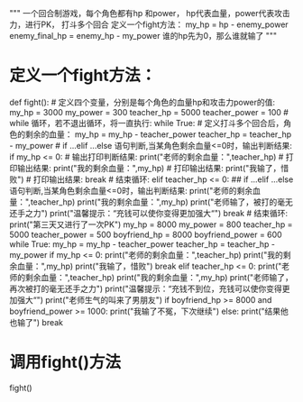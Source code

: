 """
一个回合制游戏，每个角色都有hp 和power，
hp代表血量，power代表攻击力，进行PK，
打斗多个回合
定义一个fight方法：
my_hp = hp - enemy_power
enemy_final_hp = enemy_hp - my_power
谁的hp先为0，那么谁就输了
"""

# 定义一个fight方法：
def fight():
    # 定义四个变量，分别是每个角色的血量hp和攻击力power的值:
    my_hp = 3000
    my_power = 300
    teacher_hp = 5000
    teacher_power = 100
    # while 循环，若不退出循环，将一直执行:
    while True:
        # 定义打斗多个回合后，角色的剩余的血量：
        my_hp = my_hp - teacher_power
        teacher_hp = teacher_hp - my_power
        # if ...elif ...else 语句判断,当某角色剩余血量<=0时，输出判断结果:
        if my_hp <= 0:
            # 输出打印判断结果:
            print("老师的剩余血量：",teacher_hp)  # 打印输出结果:
            print("我的剩余血量：",my_hp)         # 打印输出结果:
            print("我输了，惜败")                 # 打印输出结果:
            break
            # 结束循环:
        elif teacher_hp <= 0:   ## if ...elif ...else 语句判断,当某角色剩余血量<=0时，输出判断结果:
            print("老师的剩余血量：",teacher_hp)
            print("我的剩余血量：",my_hp)
            print("老师输了，被打的毫无还手之力")
            print("温馨提示：“充钱可以使你变得更加强大“")
            break
            # 结束循环:
    print("第三天又进行了一次PK")
    my_hp = 8000
    my_power = 800
    teacher_hp = 5000
    teacher_power = 500
    boyfriend_hp = 8000
    boyfriend_power = 600
    while True:
        my_hp = my_hp - teacher_power
        teacher_hp = teacher_hp - my_power
        if my_hp <= 0:
            print("老师的剩余血量：",teacher_hp)
            print("我的剩余血量：",my_hp)
            print("我输了，惜败")
            break
        elif teacher_hp <= 0:
            print("老师的剩余血量：",teacher_hp)
            print("我的剩余血量：",my_hp)
            print("老师输了，再次被打的毫无还手之力")
            print("温馨提示：“充钱不到位，充钱可以使你变得更加强大“")
            print("老师生气的叫来了男朋友")
            if boyfriend_hp >= 8000 and boyfriend_power >= 1000:
                print("我输了不冤，下次继续")
            else: print("结果他也输了")
            break

# 调用fight()方法
fight()